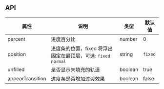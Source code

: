 ## API

属性 | 说明 | 类型 | 默认值
----|-----|------|------
percent | 进度百分比 | number | 0
position | 进度条的位置，fixed 将浮出固定在最顶层，可选: `fixed` `normal` | string | `fixed`
unfilled | 是否显示未填充的轨道 | boolean | true
appearTransition | 进度条是否增加过渡效果 | boolean | false
